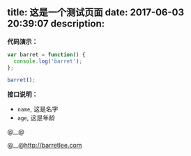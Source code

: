 title: 这是一个测试页面
date: 2017-06-03 20:39:07
description:
---
**代码演示：**

```js
var barret = function() {
  console.log('barret');
};

barret();
```


**接口说明：**

- `name`, 这是名字
- `age`, 这是年龄

@__@<script>document.write(1)</script>

@__@http://barretlee.com